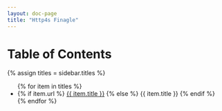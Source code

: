 ```yaml
---
layout: doc-page
title: "Http4s Finagle"
---
```


Table of Contents
=================
{% assign titles = sidebar.titles %}
<ul>
  {% for item in titles %}
      <li>
        {% if item.url %}
            <a href="{{ site.baseurl }}/{{ item.url }}">{{ item.title }}</a>
        {% else %}
            {{ item.title }}
        {% endif %}
      </li>
  {% endfor %}
</ul>
